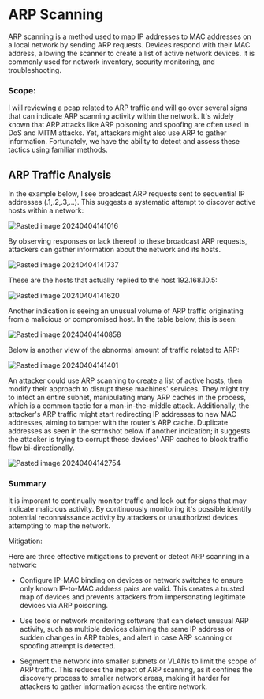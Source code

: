 # ARP Scanning

ARP scanning is a method used to map IP addresses to MAC addresses on a local network by sending ARP requests. Devices respond with their MAC address, allowing the scanner to create a list of active network devices. It is commonly used for network inventory, security monitoring, and troubleshooting.

### Scope:

I will reviewing a pcap related to ARP traffic and will go over several signs that can indicate ARP scanning activity within the network. It's widely known that ARP attacks like ARP poisoning and spoofing are often used in DoS and MITM attacks. Yet, attackers might also use ARP to gather information. Fortunately, we have the ability to detect and assess these tactics using familiar methods. 

## ARP Traffic Analysis

In the example below, I see broadcast ARP requests sent to sequential IP addresses (.1,.2,.3,...). This suggests a systematic attempt to discover active hosts within a network:

![Pasted image 20240404141016](https://github.com/lm3nitro/Projects/assets/55665256/ed12c5c4-6cd8-4db4-a633-89387214f4ef)

By observing responses or lack thereof to these broadcast ARP requests, attackers can gather information about the network and its hosts.

![Pasted image 20240404141737](https://github.com/lm3nitro/Projects/assets/55665256/fd71f047-15ed-478a-9c90-7498eac6bff5)

These are the hosts that actually replied to the host 192.168.10.5:
   
![Pasted image 20240404141620](https://github.com/lm3nitro/Projects/assets/55665256/d0b7f3ec-fa99-47e4-af50-23e1a39c4824)

Another indication is seeing an unusual volume of ARP traffic originating from a malicious or compromised host. In the table below, this is seen:

![Pasted image 20240404140858](https://github.com/lm3nitro/Projects/assets/55665256/c9826d8d-1495-419e-8393-440e3bee689c)

Below is another view of the abnormal amount of traffic related to ARP:

![Pasted image 20240404141401](https://github.com/lm3nitro/Projects/assets/55665256/bdea9adc-0f6b-4dc3-ba72-3ae13c223f6e)

An attacker could use ARP scanning to create a list of active hosts, then modify their approach to disrupt these machines' services. They might try to infect an entire subnet, manipulating many ARP caches in the process, which is a common tactic for a man-in-the-middle attack. Additionally, the attacker's ARP traffic might start redirecting IP addresses to new MAC addresses, aiming to tamper with the router's ARP cache. Duplicate addresses as seen in the scrrnshot below if another indication; it suggests the attacker is trying to corrupt these devices' ARP caches to block traffic flow bi-directionally.

![Pasted image 20240404142754](https://github.com/lm3nitro/Projects/assets/55665256/563fc144-bd45-4a92-a412-e6f8572dd410)

### Summary

It is imporant to continually monitor traffic and look out for signs that may indicate malicious activity. By continuously monitoring it's possible identify potential reconnaissance activity by attackers or unauthorized devices attempting to map the network. 

Mitigation:

Here are three effective mitigations to prevent or detect ARP scanning in a network:

+ Configure IP-MAC binding on devices or network switches to ensure only known IP-to-MAC address pairs are valid. This creates a trusted map of devices and prevents attackers from impersonating legitimate devices via ARP poisoning.

+ Use tools or network monitoring software that can detect unusual ARP activity, such as multiple devices claiming the same IP address or sudden changes in ARP tables, and alert in case ARP scanning or spoofing attempt is detected.

+ Segment the network into smaller subnets or VLANs to limit the scope of ARP traffic. This reduces the impact of ARP scanning, as it confines the discovery process to smaller network areas, making it harder for attackers to gather information across the entire network.
